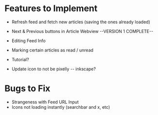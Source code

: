 # Features to Implement
* Refresh feed and fetch new articles (saving the ones already loaded)
* Next & Previous buttons in Article Webview
--VERSION 1 COMPLETE--


* Editing Feed Info
* Marking certain articles as read / unread
* Tutorial?
* Update icon to not be pixelly -- inkscape?

# Bugs to Fix
* Strangeness with Feed URL Input
* Icons not loading instantly (searchbar and x, etc)

